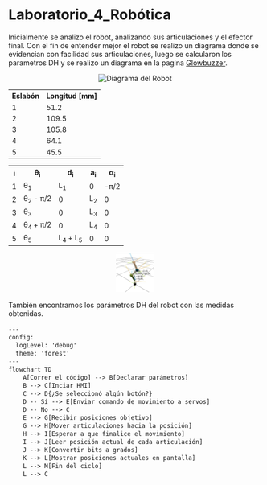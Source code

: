 # Laboratorio_4_Robótica
Inicialmente se analizo el robot, analizando sus articulaciones y el efector final. Con el fin de entender mejor el robot se realizo un diagrama donde se evidencian con facilidad sus articulaciones, luego se calcularon los parametros DH y se realizo un diagrama en la pagina [Glowbuzzer](https://direccion.de/la/pagina).
<p align="center">
<img src="https://github.com/Juanfe710/Laboratorio_4_Rob-tica/blob/main/Diagramas%20y%20Par%C3%A1metros%20DH/DiagramaRobot.jpg" alt="Diagrama del Robot" width="40%"/>
</p>

<div align="center">

<table>
  <tr>
    <th>Eslabón</th>
    <th>Longitud [mm]</th>
  </tr>
  <tr><td>1</td><td>51.2</td></tr>
  <tr><td>2</td><td>109.5</td></tr>
  <tr><td>3</td><td>105.8</td></tr>
  <tr><td>4</td><td>64.1</td></tr>
  <tr><td>5</td><td>45.5</td></tr>
</table>

</div>


<div align="center">

<table>
  <tr>
    <th>i</th>
    <th>θ<sub>i</sub></th>
    <th>d<sub>i</sub></th>
    <th>a<sub>i</sub></th>
    <th>α<sub>i</sub></th>
  </tr>
  <tr>
    <td>1</td>
    <td>θ<sub>1</sub></td>
    <td>L<sub>1</sub></td>
    <td>0</td>
    <td>-π/2</td>
  </tr>
  <tr>
    <td>2</td>
    <td>θ<sub>2</sub> - π/2</td>
    <td>0</td>
    <td>L<sub>2</sub></td>
    <td>0</td>
  </tr>
  <tr>
    <td>3</td>
    <td>θ<sub>3</sub></td>
    <td>0</td>
    <td>L<sub>3</sub></td>
    <td>0</td>
  </tr>
  <tr>
    <td>4</td>
    <td>θ<sub>4</sub> + π/2</td>
    <td>0</td>
    <td>L<sub>4</sub></td>
    <td>0</td>
  </tr>
  <tr>
    <td>5</td>
    <td>θ<sub>5</sub></td>
    <td>L<sub>4</sub> + L<sub>5</sub></td>
    <td>0</td>
    <td>0</td>
  </tr>
</table>

</div>


<p align="center">
<img src="https://github.com/Juanfe710/Laboratorio_4_Rob-tica/blob/main/Diagramas%20y%20Par%C3%A1metros%20DH/PosiciónRobot.jpeg" alt="Diagrama de los parámetros del robot." width="15%"/>
</p>


También encontramos los parámetros DH del robot con las medidas obtenidas.


```mermaid
---
config:
  logLevel: 'debug'
  theme: 'forest'
---
flowchart TD
    A[Correr el código] --> B[Declarar parámetros]
    B --> C[Inciar HMI]
    C --> D{¿Se seleccionó algún botón?}
    D -- Sí --> E[Enviar comando de movimiento a servos]
    D -- No --> C
    E --> G[Recibir posiciones objetivo]
    G --> H[Mover articulaciones hacia la posición]
    H --> I[Esperar a que finalice el movimiento]
    I --> J[Leer posición actual de cada articulación]
    J --> K[Convertir bits a grados]
    K --> L[Mostrar posiciones actuales en pantalla]
    L --> M[Fin del ciclo]
    L --> C
```








